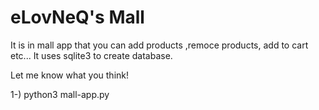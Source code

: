 # eLovNeQ's Mall

It is in mall app that you can add products ,remoce products, add to cart etc...
It uses sqlite3 to create database.

Let me know what you think!



1-) python3 mall-app.py

